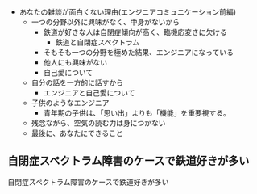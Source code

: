 


- あなたの雑談が面白くない理由(エンジニアコミュニケーション前編)
   - 一つの分野以外に興味がなく、中身がないから
     - 鉄道が好きな人は自閉症傾向が高く、臨機応変さに欠ける
       - 鉄道と自閉症スペクトラム
     - そもそも一つの分野を極めた結果、エンジニアになっている
     - 他人にも興味がない
     - 自己愛について
  - 自分の話を一方的に話すから
    - エンジニアと自己愛について
  - 子供のようなエンジニア
    - 青年期の子供は、「思い出」よりも「機能」を重要視する。
  - 残念ながら、空気の読む力は身につかない
  - 最後に、あなたにできること







## 自閉症スペクトラム障害のケースで鉄道好きが多い

自閉症スペクトラム障害のケースで鉄道好きが多い































